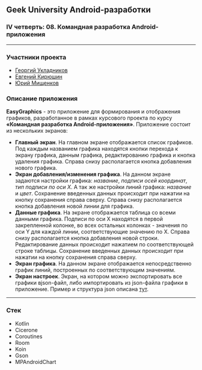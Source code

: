 ## Geek University Android-разработки
### IV четверть: 08. Командная разработка Android-приложения

---

### Участники проекта
+ [Георгий Укладников](https://github.com/GeorgeUG02)
+ [Евгений Кирюшин](https://github.com/zhenikaKi)
+ [Юрий Мищенков](https://github.com/gek-m)

### Описание приложения
__EasyGraphics__ - это приложение для формирования и отображения графиков, разработанное в рамках курсового проекта по курсу __«Командная разработка Android-приложения»__. Приложение состоит из нескольких экранов:
+ __Главный экран__. На главном экране отображается список графиков. Под каждым названием графика находятся кнопки перехода к экрану графика, данным графика, редактированию графика и кнопка удаления графика. Справа снизу располагается кнопка добавления нового графика.
+ __Экран добавления/изменения графика__. На данном экране задаются настройки графика: _название_, _подписи осей координат_, _тип подписи по оси X_. А так же настройки линий графика: _название_ и _цвет_. Сохранение введенных данных происходит при нажатии на кнопку сохранения справа сверху. Справа снизу располагается кнопка добавления новой линии для графика.
+ __Данные графика__. На экране отображается таблица со всеми данными графика. Подписи по оси X находятся в первой закрепленной колонке, во всех остальных колонках - значения по оси Y для каждой линии, соответствующие значению по X. Справа снизу располагается кнопка добавления новой строки. Редактирование данных происходит нажатием по соответствующей строке таблицы. Сохранение введенных данных происходит при нажатии на кнопку сохранения справа сверху.
+ __Экран графика__. На данном экране отображается непосредственно график линий, построенных по соответствующим значениям.
+ __Экран настроек__. Экран, на котором можно экспортировать все графики вjson-файл, либо импортировать из json-файла графики в приложение. Пример и структура json описана [тут](graphicsData/Readme.md).

--- 
### Стек
- Kotlin
- Cicerone
- Coroutines
- Room
- Koin
- Gson
- MPAndroidChart
